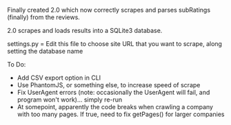 Finally created 2.0 which now correctly scrapes and parses subRatings (finally) from the reviews. 

2.0 scrapes and loads results into a SQLite3 database. 

settings.py = Edit this file to choose site URL that you want to scrape, along setting the database name

To Do:
- Add CSV export option in CLI
- Use PhantomJS, or something else, to increase speed of scrape
- Fix UserAgent errors (note: occasionally the UserAgent will fail, and program won't work)... simply re-run
- At somepoint, apparently the code breaks when crawling a company with too many pages. If true, need to fix getPages() for larger companies
